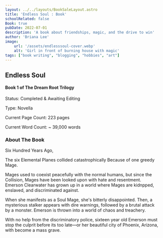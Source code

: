 ```yaml
---
layout: ../../layouts/BookSaleLayout.astro
title: 'Endless Soul : Book'
schoolRelated: false
Book: true
pubDate: 2022-07-01
description: 'A book about friendships, magic, and the drive to win'
author: 'Briana Lee'
image:
    url: '/assets/endlesssoul-cover.webp'
    alt: 'Girl in front of burning house with magic'
tags: ["book writing", "blogging", "hobbies", "art"]
---
```

## Endless Soul
#### Book 1 of The Dream Root Trilogy
Status: Completed & Awaiting Editing

Type: Novella

Current Page Count: 223 pages

Current Word Count: ~ 39,000 words


### About The Book

Six Hundred Years Ago,

The six Elemental Planes collided catastrophically Because of one greedy Mage.

Mages used to coexist peacefully with the normal humans, but since the Collision, Mages have been looked upon with hate and resentment.
Emerson Clearwater has grown up in a world where Mages are kidnpped, enslaved, and discriminated against.

When she manifests as a Soul Mage, she's bitterly disappointed. Then, a mysterious stalker appears with dire warnings, followed by a brutal attack by a monster. Emerson is thrown into a world of chaos and treachery.

With no help from the discriminatory police, sixteen year old Emerson must stop the culprit before its too late—or her beautiful city of Phoenix, Arizona, with become a mass grave.

